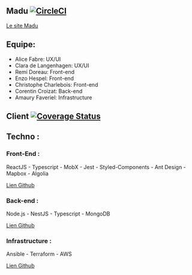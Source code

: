 ## Madu [![CircleCI](https://circleci.com/gh/ayshiff/madu_gr_4/tree/develop.svg?style=svg)](https://circleci.com/gh/ayshiff/madu_gr_4/tree/master)

[Le site Madu](madu.mrfvrl.fr)

## Equipe:
- Alice Fabre: UX/UI
- Clara de Langenhagen: UX/UI
- Remi Doreau: Front-end
- Enzo Hespel: Front-end
- Christophe Charlebois: Front-end
- Corentin Croizat: Back-end
- Amaury Faveriel: Infrastructure

## Client [![Coverage Status](https://coveralls.io/repos/github/ayshiff/madu_gr_4/badge.svg?branch=develop)](https://coveralls.io/github/ayshiff/madu_gr_4?branch=develop)

## Techno :

### Front-End :

ReactJS - Typescript - MobX - Jest - Styled-Components - Ant Design - Mapbox - Algolia


[Lien Github](https://github.com/ayshiff/madu_gr_4/tree/develop/client)



### Back-end : 

Node.js - NestJS - Typescript - MongoDB


[Lien Github](https://github.com/ayshiff/madu_gr_4/tree/develop/back-end)


### Infrastructure :

Ansible - Terraform - AWS


[Lien Github](https://github.com/ayshiff/madu_gr_4/tree/develop/.cloud)
